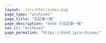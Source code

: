 ```yaml
---
layout: ./src/html/index.pug
page_type: "archives"
page_title: "全記事一覧"
page_description: "dskd の全記事一覧"
nav_cr: "archives"
page_permalink: "https://dskd.jp/archives/"
---
```


